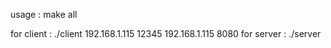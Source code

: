 usage :
make all

for client : ./client 192.168.1.115 12345 192.168.1.115 8080
for server : ./server